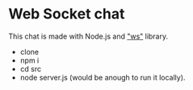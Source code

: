 # Web Socket chat
This chat is made with Node.js and ["ws"](https://github.com/websockets/ws) library.
- clone
- npm i 
- cd src
- node server.js (would be anough to run it locally).




